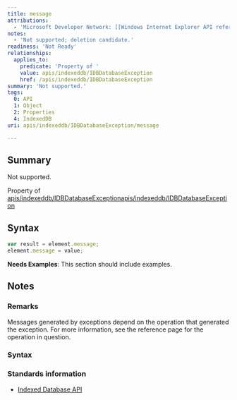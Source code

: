 ```yaml
---
title: message
attributions:
  - 'Microsoft Developer Network: [[Windows Internet Explorer API reference](http://msdn.microsoft.com/en-us/library/ie/hh828809%28v=vs.85%29.aspx) Article]'
notes:
  - 'Not supported; deletion candidate.'
readiness: 'Not Ready'
relationships:
  applies_to:
    predicate: 'Property of '
    value: apis/indexeddb/IDBDatabaseException
    href: /apis/indexeddb/IDBDatabaseException
summary: 'Not supported.'
tags:
  0: API
  1: Object
  2: Properties
  4: IndexedDB
uri: apis/indexeddb/IDBDatabaseException/message

---
```

## Summary

Not supported.

Property of [apis/indexeddb/IDBDatabaseException](/apis/indexeddb/IDBDatabaseException)[apis/indexeddb/IDBDatabaseException](/apis/indexeddb/IDBDatabaseException)

## Syntax

``` js
var result = element.message;
element.message = value;
```

**Needs Examples**: This section should include examples.

## Notes

### Remarks

Messages generated by exceptions depend on the operation that generated the exception. For more information, see the reference page for the operation in question.

### Syntax

### Standards information

-   [Indexed Database API](http://go.microsoft.com/fwlink/p/?LinkId=224519)
